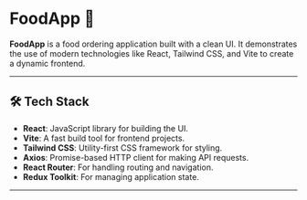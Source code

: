 # FoodApp 🍔

**FoodApp** is a food ordering application built with a clean UI. It demonstrates the use of modern technologies like React, Tailwind CSS, and Vite to create a dynamic frontend.

---

## 🛠️ Tech Stack

- **React**: JavaScript library for building the UI.
- **Vite**: A fast build tool for frontend projects.
- **Tailwind CSS**: Utility-first CSS framework for styling.
- **Axios**: Promise-based HTTP client for making API requests.
- **React Router**: For handling routing and navigation.
- **Redux Toolkit**: For managing application state.

---
